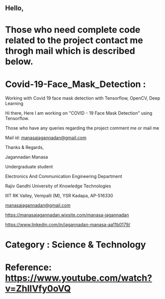 ## Hello,

# Those who need complete code related to the project contact me throgh mail which is described below.

# Covid-19-Face_Mask_Detection :
Working with Covid 19 face mask detection with Tensorflow, OpenCV, Deep Learning

Hi there,
Here I am working on "COVID - 19 Face Mask Detection" using Tensorflow.

Those who have any queries regarding the project comment me or mail me

Mail id: manasajagannadan@gmail.com

Thanks & Regards,

Jagannadan Manasa

Undergraduate student

Electronics And Communication Engineering Department

Rajiv Gandhi University of Knowledge Technologies

IIIT RK Valley, Vempalli (M), YSR Kadapa, AP-516330

manasajagannadan@gmail.com

https://manasajagannadan.wixsite.com/manasa-jagannadan

https://www.linkedin.com/in/jagannadan-manasa-aa11b0179/

# Category : Science & Technology

# Reference: https://www.youtube.com/watch?v=ZhlIVfy0oVQ
